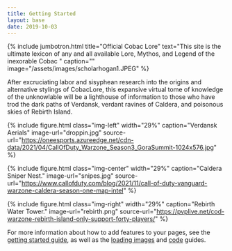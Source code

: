 ```yaml
---
title: Getting Started
layout: base
date: 2019-10-03
---
```


{% include jumbotron.html
  title="Official Cobac Lore"
  text="This site is the ultimate lexicon of any and all available Lore, Mythos, and Legend of the inexorable Cobac "
  caption=""
  image="/assets/images/scholarhogan1.JPEG"
%}


After excruciating labor and sisyphean research into the origins and alternative stylings of CobacLore, this expansive virtual tome of knowledge of the unknowlable will be a lighthouse of information to those who have trod the dark paths of Verdansk, verdant ravines of Caldera, and poisonous skies of Rebirth Island.  

{% include figure.html
  class="img-left"
  width="29%"
  caption="Verdansk Aerials"
  image-url="droppin.jpg"
  source-url="https://oneesports.azureedge.net/cdn-data/2021/04/CallOfDuty_Warzone_Season3_GoraSummit-1024x576.jpg"
%}

{% include figure.html
class="img-center"
width="29%"
caption="Caldera Sniper Nest."
image-url="snipes.jpg"
source-url="https://www.callofduty.com/blog/2021/11/call-of-duty-vanguard-warzone-caldera-season-one-map-intel"
%}

{% include figure.html
class="img-right"
width="29%"
caption="Rebirth Water Tower."
image-url="rebirth.png"
source-url="https://pvplive.net/cod-warzone-rebirth-island-only-support-forty-players/"
%}  

For more information about how to add features to your pages, see the [getting started guide](guides/getting-started), as well as the [loading images](guides/loading-images) and [code](guides/code) guides.
